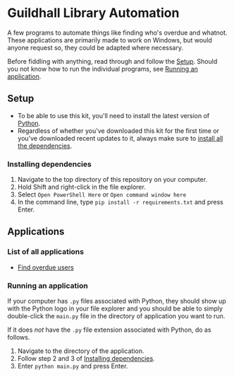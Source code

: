 # Guildhall Library Automation
A few programs to automate things like finding who's overdue and whatnot.
These applications are primarily made to work on Windows, but would anyone request so, they could be adapted where necessary.

Before fiddling with anything, read through and follow the [Setup](#Setup).
Should you not know how to run the individual programs, see [Running an application](#Running_an_application).

## Setup
* To be able to use this kit, you'll need to install the latest version of [Python](https://www.python.org/).
* Regardless of whether you've downloaded this kit for the first time or you've downloaded recent updates to it, always make sure to [install all the dependencies](#Installing_dependencies).

### Installing dependencies
1. Navigate to the top directory of this repository on your computer.
2. Hold Shift and right-click in the file explorer.
3. Select `Open PowerShell Here` or `Open command window here`
4. In the command line, type `pip install -r requirements.txt` and press Enter.


## Applications
### List of all applications
* [Find overdue users](/find_overdue_users)

### Running an application
If your computer has `.py` files associated with Python, they should show up with the Python logo in your file explorer and you should be able to simply double-click the `main.py` file in the directory of application you want to run.

If it does *not* have the `.py` file extension associated with Python, do as follows.

1. Navigate to the directory of the application.
2. Follow step 2 and 3 of [Installing dependencies](#Installing_dependencies).
3. Enter `python main.py` and press Enter.